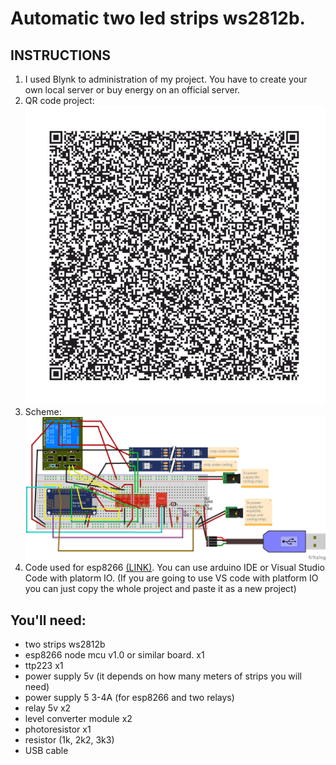 # Automatic two led strips ws2812b.
## INSTRUCTIONS
                
1. I used Blynk to administration of my project. You have to create your own local server or buy energy on an official server.
2. QR code project:
![QR-code](/images/qr_code.jpg)
3. Scheme:
![Schemat](/images/schemat.png)
4. Code used for esp8266 [(LINK)](https://github.com/Firemanpl/ws2812b-automatic-on-lights/blob/master/src/main.cpp).
You can use arduino IDE or Visual Studio Code with platorm IO. (If you are going to use VS code with platform IO you can just copy the whole project and paste it as a new project)

                
## You'll need:
- two strips ws2812b  
- esp8266 node mcu v1.0 or similar board. x1
- ttp223 x1
- power supply 5v (it depends on how many meters of strips you will need)
- power supply 5 3-4A (for esp8266 and two relays)
- relay 5v x2
- level converter module x2
- photoresistor x1
- resistor (1k, 2k2, 3k3)
- USB cable 

